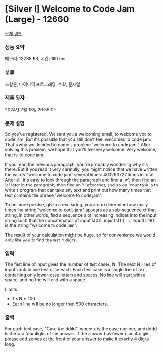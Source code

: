 # [Silver I] Welcome to Code Jam (Large) - 12660 

[문제 링크](https://www.acmicpc.net/problem/12660) 

### 성능 요약

메모리: 12288 KB, 시간: 100 ms

### 분류

조합론, 다이나믹 프로그래밍, 수학, 문자열

### 제출 일자

2024년 7월 18일 20:55:09

### 문제 설명

<p>So you've registered. We sent you a welcoming email, to welcome you to code jam. But it's possible that you still don't feel welcomed to code jam. That's why we decided to name a problem "welcome to code jam." After solving this problem, we hope that you'll feel very welcome. Very welcome, that is, to code jam.</p>

<p>If you read the previous paragraph, you're probably wondering why it's there. But if you read it very carefully, you might notice that we have written the words "welcome to code jam" several times: 400263727 times in total. After all, it's easy to look through the paragraph and find a 'w'; then find an 'e' later in the paragraph; then find an 'l' after that, and so on. Your task is to write a program that can take any text and print out how many times that text contains the phrase "welcome to code jam".</p>

<p>To be more precise, given a text string, you are to determine how many times the string "welcome to code jam" appears as a sub-sequence of that string. In other words, find a sequence <em>s</em> of increasing indices into the input string such that the concatenation of input[s[0]], input[s[1]], ..., input[s[18]] is the string "welcome to code jam".</p>

<p>The result of your calculation might be huge, so for convenience we would only like you to find the last 4 digits.</p>

### 입력 

 <p>The first line of input gives the number of test cases, <strong>N</strong>. The next N lines of input contain one test case each. Each test case is a single line of text, containing only lower-case letters and spaces. No line will start with a space, and no line will end with a space.</p>

<p>Limits</p>

<ul>
	<li>1 ≤ <strong>N</strong> ≤ 100</li>
	<li>Each line will be no longer than 500 characters.</li>
</ul>

<div> </div>

### 출력 

 <p>For each test case, "Case #x: dddd", where x is the case number, and dddd is the last four digits of the answer. If the answer has fewer than 4 digits, please add zeroes at the front of your answer to make it exactly 4 digits long.</p>

